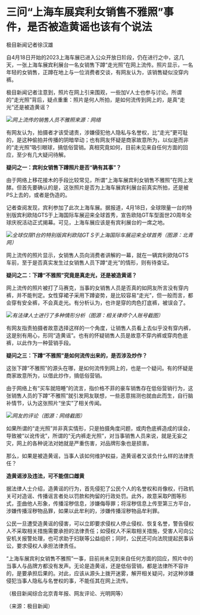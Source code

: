 # 三问“上海车展宾利女销售不雅照”事件，是否被造黄谣也该有个说法

极目新闻记者徐汉雄

自4月18日开始的2023上海车展已进入公众开放日阶段，仍在进行之中，这几天，一张上海车展宾利展台一名女销售下蹲“走光照”在网上流传。照片显示，一名年轻的女销售，正蹲在地上与一位消费者交谈，有网友认为，该销售疑似没穿内裤。

极目新闻记者注意到，照片在网上引来围观，一些加V人士也参与讨论。所谓的“走光照”背后，疑点重重：照片是何人所拍，是如何流传到网上的，是真“走光”还是被造黄谣？

![](https://inews.gtimg.com/om_bt/OIdAB84hsl4-GmspIgus8GkyO4kanlJIwcw1qM-3mQq3AAA/1000)_网上流传的销售人员不雅照来源：网络_

有网友认为，拍摄者才该受谴责，涉嫌侵犯他人隐私与名誉权，比“走光”更可耻的，是这种偷拍并传播的阴暗举动；也有网友怀疑是商家故意所为，以似是而非的“走光照”吸引眼球，搞低俗营销。真相究竟如何，目前未见来自任何方面的回应，至少有几大疑问待解。

**疑问之一：宾利女销售下蹲照片是否“确有其事”？**

由于网络上移花接木的手段比较常见，所谓“上海车展宾利女销售不雅照”在网上发酵。但首先要确认的是，这张照片是否为上海车展宾利展台前真实所拍，还是被PS上去的，或者是伪造的。

记者查阅发现，宾利参加了此次上海车展。据报道，4月18日，全球限量一台的特别版宾利欧陆GTS于上海国际车展迎来全球首秀，宣告欧陆GT车型面世20周年全球庆祝活动正式揭幕。可见，上海车展应该是有宾利展台的一席之地。

![](https://inews.gtimg.com/om_bt/O4yqx8Mdhm0PgZqXJSactV5FKTTLZ2bOnGoODSf_a-aWwAA/1000)_全球仅限1台的特别版宾利欧陆GT S于上海国际车展迎来全球首秀（图源：北青网）_

网上流传的照片显示，女销售人员向消费者讲解的一幕，就在一辆宾利欧陆GTS车前，至于是否真实发生过女销售人员下蹲“走光”的情形，则有待查证。

**疑问之二：下蹲“不雅照”究竟是真走光，还是被造黄谣？**

网上流传的照片被打了马赛克，当事的女销售人员是否真的如网友所言没有穿内裤，并不能判定。女性穿裙子采用下蹲姿势，是比较容易“走光”，但一般而言，都会穿有安全裤，不会真走光。有分析认为，也许是穿的肉色打底裤，被误会了。

![](https://inews.gtimg.com/om_bt/O_D82xF3zrVBmVlJ2iTdVPttb-qM4tOg4wgOFLmylEDGEAA/1000)_有法律人士进行了多种情形分析（图源：相关律师个人账号截图）_

有网友指责拍摄者故意选择这样的一个角度，让销售人员看上去似乎没有穿内裤，这是别有用心，形同“造黄谣”。也有的怀疑销售人员是故意不穿内裤或穿肉色底裤，以此作为一种营销手段。

**疑问之三：下蹲“不雅照”是如何流传出来的，是否涉及炒作？**

这张下蹲“不雅照”的源头在哪，是如何流传到网上的，也是一个疑问。有的怀疑是商家故意所为，以借此炒作，搞低俗营销。

由于网络上有“买车就陪睡”的流言，指价格不菲的豪车销售存在低俗营销行为，这张销售人员的下蹲“不雅照”就引发网友联想，一些恶意揣测也就由此而生，自行脑补情节，认为这张照片“坐实”了相关传闻。

![](https://inews.gtimg.com/om_bt/OEnLUiULnyk31ce1oAFJEWBS1ZvWJFp0sp8J_psbPAq2gAA/1000)_网友的评论（图源：网络截图）_

如果所谓的“走光照”并非真实情形，只是拍摄角度问题，或肉色底裤造成的误会，导致被“以讹传讹”，所谓的“无内裤走光照”，对当事销售人员来说，就是无妄之灾，网上的各种说法对她就是严重伤害，对品牌形象也是损害。

那么，如果是被造黄谣，当事人该如何维护权益，造黄谣者又该负什么样的法律责任？

**造黄谣涉及违法，可不能信口雌黄**

据法律人士介绍，造黄谣的行为，首先侵犯了公民个人的名誉权和肖像权，行政机关可对造谣、传播谣言者处以罚款和拘留的行政处罚。此外，故意采取P图等形式，歪曲他人形象，传播淫秽信息，涉嫌侮辱罪；将淫秽信息上传至第三方平台，涉嫌传播淫秽物品罪，如果以此牟利的，涉嫌传播淫秽物品牟利罪。

公民一旦遭受造黄谣的侵害，可以立即要求侵权人停止侵权、恢复名誉，警告侵权人不采取相关措施需要承担的法律责任；如侵权人不采取相关措施，受害人可向公安机关报警处理，也可求助于妇联等公益组织；同时，公民还可向法院提起民事诉讼，要求侵权人承担法律责任。

“上海车展宾利女销售不雅照”一事，目前尚未见到来自任何方面的回应，照片中的当事人与品牌方都没有发声。无论是造黄谣，还是低俗营销，都是法律所不容许的，是要承担后果的。对此，应该从源头上拨开迷雾，解开相关疑问，对这种涉嫌侵犯当事人隐私与名誉权的事，不能任其在网上流传。

（极目新闻综合北京青年报、网友评论、光明网等）

（来源：极目新闻）

